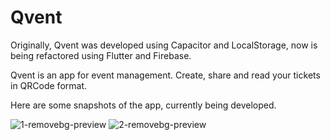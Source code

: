 # Qvent

Originally, Qvent was developed using Capacitor and LocalStorage, now is being refactored using Flutter and Firebase.

Qvent is an app for event management. Create, share and read your tickets in QRCode format.

Here are some snapshots of the app, currently being developed.

![1-removebg-preview](https://user-images.githubusercontent.com/71835312/228866997-8cd034af-1414-41b5-b19f-b5ba9ec29cc7.png)
![2-removebg-preview](https://user-images.githubusercontent.com/71835312/228867024-33aead56-c0c4-4909-9c61-6db06a28f10a.png)

